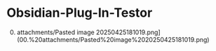 # Obsidian-Plug-In-Testor

00. attachments/Pasted image 20250425181019.png](00.%20attachments/Pasted%20image%2020250425181019.png)
